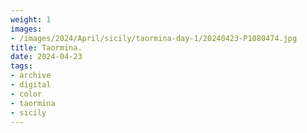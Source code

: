 ```yaml
---
weight: 1
images:
- /images/2024/April/sicily/taormina-day-1/20240423-P1080474.jpg
title: Taormina.
date: 2024-04-23
tags:
- archive
- digital
- color
- taormina
- sicily
---
```


